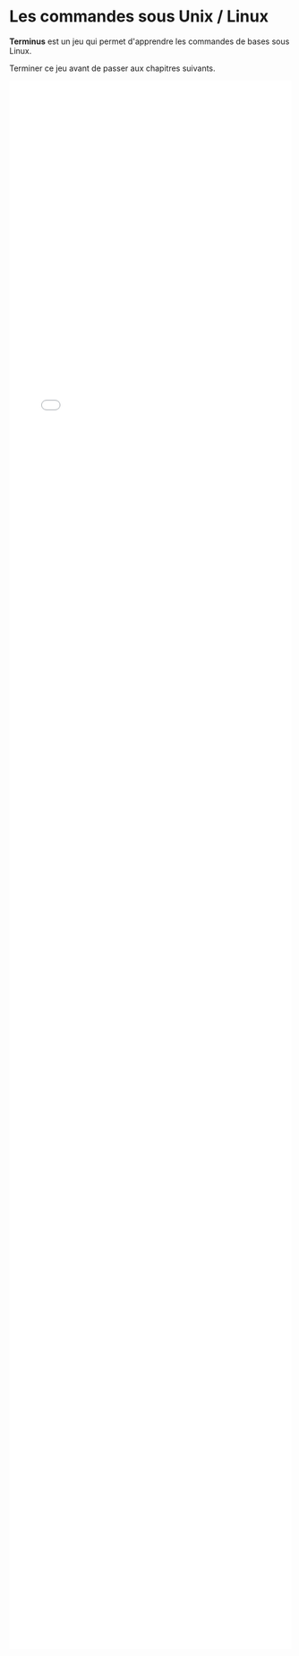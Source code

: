 # Les commandes sous Unix / Linux

**Terminus** est un jeu qui permet d'apprendre les commandes de bases sous Linux.

Terminer ce jeu avant de passer aux chapitres suivants.

<iframe src="/xtra/Terminus" frameborder="0" scrolling="auto" style="height: 70vh; width: 100%;"></iframe>